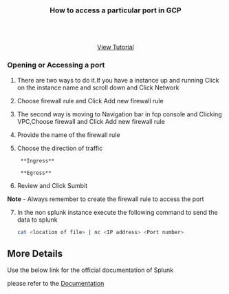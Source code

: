 

<p align="center">
  <h3 align="center">How to access a particular port in GCP</h3>

  <p align="center">
    <br />
    <br />
    <br />
    <a href="https://youtu.be/TiH9s4YM-aQ">View Tutorial</a>
  </p>
</p>






### Opening or Accessing a port

1. There are two ways to do it.If you have a instance up and running Click on the instance name and scroll down and Click Network
  
  
2. Choose firewall rule and Click Add new firewall rule
   
   
3. The second way is moving to Navigation bar in fcp console and Clicking VPC,Choose firewall and Click Add new firewall rule
  
  
4. Provide the name of the firewall rule
   
   
5. Choose the direction of traffic 

        **Ingress**

        **Egress**


6. Review and Click Sumbit


  **Note** - Always remember to create the firewall rule to access the port


7. In the non splunk instance execute the following command to send the data to splunk
   ```sh
   cat <location of file> | nc <IP address> <Port number>
   ```

<!-- USAGE EXAMPLES -->
## More Details

Use the below link for the official documentation of Splunk

 please refer to the [Documentation](https://docs.splunk.com/Documentation/SplunkCloud/latest/Data/Monitornetworkports)





